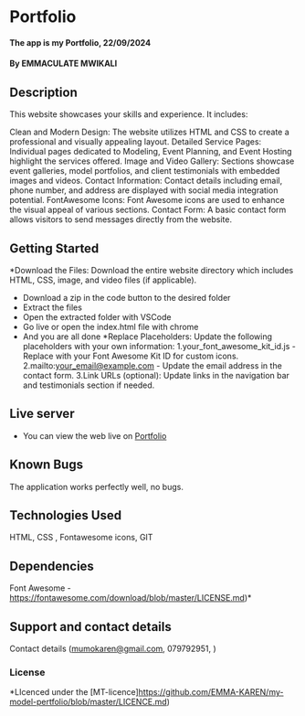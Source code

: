 # Portfolio
#### The app is my Portfolio, 22/09/2024
#### **By EMMACULATE MWIKALI**

## Description
This website showcases your skills and experience. It includes:

Clean and Modern Design: The website utilizes HTML and CSS to create a professional and visually appealing layout.
Detailed Service Pages: Individual pages dedicated to Modeling, Event Planning, and Event Hosting highlight the services offered.
Image and Video Gallery: Sections showcase event galleries, model portfolios, and client testimonials with embedded images and videos.
Contact Information: Contact details including email, phone number, and address are displayed with social media integration potential.
FontAwesome Icons: Font Awesome icons are used to enhance the visual appeal of various sections.
Contact Form: A basic contact form allows visitors to send messages directly from the website.

## Getting Started
*Download the Files: Download the entire website directory which      includes HTML, CSS, image, and video files (if applicable).
* Download a zip in the code button to the desired folder
* Extract the files
* Open the extracted folder with VSCode
* Go live or open the index.html file with chrome
* And you are all done
*Replace Placeholders: Update the following placeholders with your own information:
          1.your_font_awesome_kit_id.js - Replace with your Font Awesome Kit ID for custom icons.
          2.mailto:your_email@example.com - Update the email address in the contact form.
          3.Link URLs (optional): Update links in the navigation bar and testimonials section if needed.

## Live server
* You can view the web live on [Portfolio](git@github.com:EMMA-KAREN/personal.git/)

## Known Bugs
The application works perfectly well, no bugs.

## Technologies Used
HTML, CSS , Fontawesome icons, GIT

## Dependencies
Font Awesome - https://fontawesome.com/download/blob/master/LICENSE.md)*

## Support and contact details
Contact details (mumokaren@gmail.com, 079792951, )

### License

*LIcenced under the [MT-licence]https://github.com/EMMA-KAREN/my-model-pertfolio/blob/master/LICENCE.md)